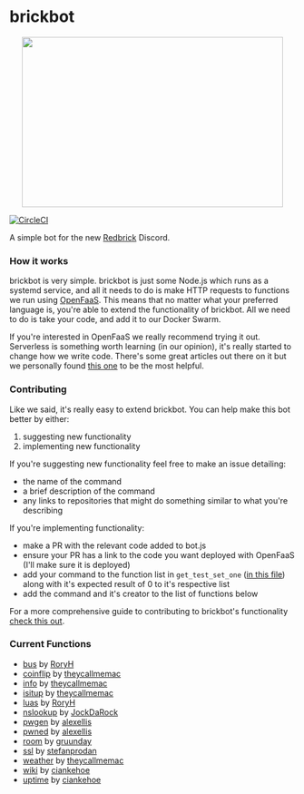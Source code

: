 # brickbot

<p align="center">
  <img width="460" height="300" src="https://github.com/theycallmemac/brickbot/blob/master/brickbot-logo.png?raw=true"/>
</p>

[![CircleCI](https://circleci.com/gh/redbrick/brickbot.svg?style=svg)](https://circleci.com/gh/theycallmemac/brickbot)

A simple bot for the new [Redbrick](https://github.com/redbrick) Discord.

### How it works

brickbot is very simple. brickbot is just some Node.js which runs as a systemd service, and all it needs to do is make HTTP requests to functions we run using [OpenFaaS](https://github.com/openfaas/faas). This means that no matter what your preferred language is, you're able to extend the functionality of brickbot. All we need to do is take your code, and add it to our Docker Swarm. 

If you're interested in OpenFaaS we really recommend trying it out. Serverless is something worth learning (in our opinion), it's really started to change how we write code. There's some great articles out there on it but we personally found [this one](https://medium.com/@thomas.shaw78/bash-functions-as-a-service-b4033bc1ee97) to be the most helpful.

### Contributing

Like we said, it's really easy to extend brickbot. You can help make this bot better by either:

1. suggesting new functionality
2. implementing new functionality

If you're suggesting new functionality feel free to make an issue detailing:
- the name of the command
- a brief description of the command
- any links to repositories that might do something similar to what you're describing

If you're implementing functionality:
- make a PR with the relevant code added to bot.js
- ensure your PR has a link to the code you want deployed with OpenFaaS (I'll make sure it is deployed)
- add your command to the function list in `get_test_set_one` ([in this file](https://github.com/theycallmemac/brickbot/blob/master/tests/endpoints.py)) along with it's expected result of 0 to it's respective list
- add the command and it's creator to the list of functions below

For a more comprehensive guide to contributing to brickbot's functionality [check this out](https://github.com/theycallmemac/brickbot/blob/master/CONTRIBUTING.md).

### Current Functions

- [bus](https://github.com/RoryH/dublinbus-luas-api) by [RoryH](https://github.com/RoryH)
- [coinflip](https://gist.github.com/theycallmemac/f66b0afeca215df97869dd28612bea74) by [theycallmemac](https://github.com/theycallmemac/)
- [info](https://gist.github.com/theycallmemac/5b401a0475011206a4944f531719c643) by  [theycallmemac](https://github.com/theycallmemac/)
- [isitup](https://github.com/theycallmemac/isitup) by [theycallmemac](https://github.com/theycallmemac)
- [luas](https://github.com/RoryH/dublinbus-luas-api) by [RoryH](https://github.com/RoryH)
- [nslookup](https://github.com/JockDaRock/nslookup_faas) by [JockDaRock](https://github.com/JockDaRock)
- [pwgen](https://github.com/openfaas/faas/tree/master/sample-functions/pwgen) by [alexellis](https://github.com/alexellis)
- [pwned](https://github.com/openfaas/faas/tree/master/sample-functions/haveibeenpwned) by [alexellis](https://github.com/alexellis)
- [room](https://gist.github.com/theycallmemac/43b8c9973b978fa7cb2769cc6f3d4cdc) by [gruunday](https://github.com/gruunday)
- [ssl](https://github.com/stefanprodan/openfaas-certinfo) by [stefanprodan](https://github.com/stefanprodan)
- [weather](https://gist.github.com/theycallmemac/247a89ba667ae91df696dc6a4e29edd7) by [theycallmemac](https://github/com/theycallmemac)
- [wiki](https://github.com/ciankehoe/brickbot-wiki) by [ciankehoe](https://github.com/ciankehoe)
- [uptime](https://gist.github.com/theycallmemac/36a0bfa7455c74dd50a76d2190478e91) by [ciankehoe](https://github.com/theycallmemac)
